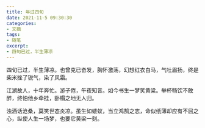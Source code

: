 ```yaml
---
title: 年过四旬
date: 2021-11-5 09:30:30
categories: 
- 文摘
tags:
- 随笔
excerpt:
- 四旬已过，半生薄凉
---
```

四旬已过，半生薄凉。也曾克已奋发，胸怀激荡，幻想红衣白马，气吐眉扬，终是柴米挫了锐气，染了风霜。

江湖故人，十年奔忙。游子倦，午夜知音。如今书生一梦笑黄粱。举杯畅饮不敢醉，终怕他乡牵挂，卧榻之地无人归。

浊酒话沧桑，莫笑世态炎凉。虽生如蝼蚁，当立鸿鹄之志，命似纸薄却应有不屈之心，纵使人生一场梦，也要它黄粱一刻。

